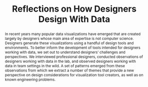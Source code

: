 ---
layout: publication
# The quotes make the : possible, otherwise you can do it without quotes
title: "Reflections on How Designers Design With Data"
key: 2014_avi_reflections
permalink: /publications/2014_avi_reflections/
type: paper

# The shortname is used for auto-generated titels
shortname: Reflections
# add a 2:1 aspect ration (e.g., width: 400px, height: 200px) to the folder /assets/images/papers/
image: 2014_avi_reflections.png

# Authors in the "database" can be used with just the key (lastname). Others can be written properly.
authors:
- bigelow
- Steven Drucker
- Danyel Fisher
- meyer

journal: AVI 2014 International Working Conference on Advanced Visual Interfaces (AVI ’14)
year: 2014
# Add things like "Best Paper Award at InfoVis 2099, selected out of 4000 submissions" 
award: Best Paper Award

doi: 10.1145/2598153.2598175
# The publisher URL - use only if no doi is available
publisher:

pdf: 2014_avi_reflections.pdf

# Extra supplements, such as talk slides, data sets, etc. 
supplements:
- name: Conference Talk Slides
  # use link instead of abslink if you want to link to the master directory
  abslink: http://www.cs.utah.edu/~abigelow/Downloads/papers/avi_slides.pdf
  # defaults to a download icon, use this if you want a link-out icon
  linksym: true
- name: Artifacts
  abslink: http://www.cs.utah.edu/~abigelow/Downloads/papers/reflections_artifacts.zip

bibtex: 2014_avi_reflections.bib

abstract: "
<p>In recent years many popular data visualizations have emerged
that are created largely by designers whose main area of expertise
is not computer science. Designers generate these
visualizations using a handful of design tools and environments.
To better inform the development of tools intended
for designers working with data, we set out to understand designers’
challenges and perspectives. We interviewed professional
designers, conducted observations of designers working
with data in the lab, and observed designers working
with data in team settings in the wild. A set of patterns
emerged from these observations from which we extract a
number of themes that provide a new perspective on design
considerations for visualization tool creators, as well as on
known engineering problems.</p>"
---